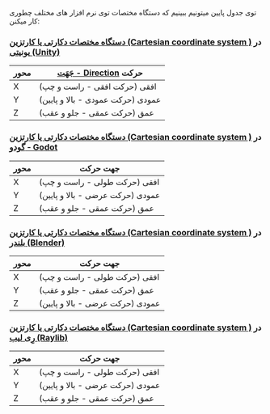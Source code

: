 توی جدول پایین میتونیم ببینیم که دستگاه مختصات توی نرم افزار های مختلف چطوری کار میکنن:
### [دستگاه مختصات دکارتی یا کارتزین (Cartesian coordinate system )](../مفاهیم/دستگاه%20مختصات%20دکارتی%20یا%20کارتزین%20(Cartesian%20coordinate%20system%20).md) در [یونیتی (Unity)](../یونیتی%20-%20Unity/یونیتی%20(Unity).md)

| محور | [جَهَت - Direction](../../draft/جَهَت%20-%20Direction.md) حرکت |
| ---- | --------------------------------------------- |
| X    | افقی (حرکت افقی - راست و چپ)                  |
| Y    | عمودی (حرکت عمودی - بالا و پایین)             |
| Z    | عمق (حرکت عمقی - جلو و عقب)                   |
### [دستگاه مختصات دکارتی یا کارتزین (Cartesian coordinate system )](../مفاهیم/دستگاه%20مختصات%20دکارتی%20یا%20کارتزین%20(Cartesian%20coordinate%20system%20).md) در [گودو - Godot](../گودو%20-%20Godot/گودو%20-%20Godot.md)

| محور | جهت حرکت                         |
| ---- | -------------------------------- |
| X    | افقی (حرکت طولی - راست و چپ)     |
| Y    | عمودی (حرکت عرضی - بالا و پایین) |
| Z    | عمق (حرکت عمقی - جلو و عقب)      |
### [دستگاه مختصات دکارتی یا کارتزین (Cartesian coordinate system )](../مفاهیم/دستگاه%20مختصات%20دکارتی%20یا%20کارتزین%20(Cartesian%20coordinate%20system%20).md) در [بلندر (Blender)](../بِلِندِر%20-%20Blender/بلندر%20(Blender).md)

| محور | جهت حرکت                         |
| ---- | -------------------------------- |
| X    | افقی (حرکت طولی - راست و چپ)     |
| Y    | عمق (حرکت عمقی - جلو و عقب)      |
| Z    | عمودی (حرکت عرضی - بالا و پایین) |
### [دستگاه مختصات دکارتی یا کارتزین (Cartesian coordinate system )](../مفاهیم/دستگاه%20مختصات%20دکارتی%20یا%20کارتزین%20(Cartesian%20coordinate%20system%20).md) در [رِی لیب (Raylib)](../رِی%20لیب%20-%20Raylib/رِی%20لیب%20(Raylib).md)

| محور | جهت حرکت                         |
| ---- | -------------------------------- |
| X    | افقی (حرکت طولی - راست و چپ)     |
| Y    | عمودی (حرکت عرضی - بالا و پایین) |
| Z    | عمق (حرکت عمقی - جلو و عقب)      |
